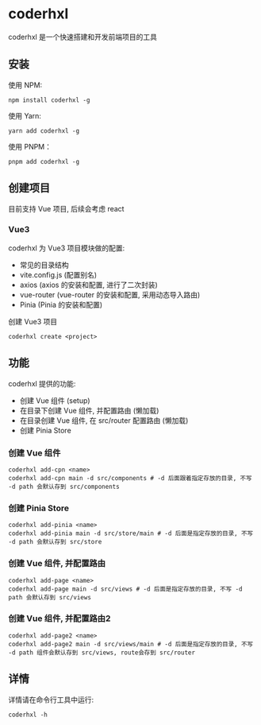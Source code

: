 # coderhxl

coderhxl 是一个快速搭建和开发前端项目的工具

## 安装
使用 NPM: 

```shell
npm install coderhxl -g
```

使用 Yarn:
```shell
yarn add coderhxl -g
```

使用 PNPM：
```shell
pnpm add coderhxl -g
```

## 创建项目
目前支持 Vue 项目, 后续会考虑 react

### Vue3
coderhxl 为 Vue3 项目模块做的配置:
* 常见的目录结构
* vite.config.js  (配置别名)
* axios (axios 的安装和配置, 进行了二次封装)
* vue-router (vue-router 的安装和配置, 采用动态导入路由)
* Pinia (Pinia 的安装和配置)

创建 Vue3 项目
```shell
coderhxl create <project>
```

## 功能
coderhxl 提供的功能:
* 创建 Vue 组件 (setup)
* 在目录下创建 Vue 组件, 并配置路由 (懒加载)
* 在目录创建 Vue 组件, 在 src/router 配置路由 (懒加载)
* 创建 Pinia Store

### 创建 Vue 组件
```shell
coderhxl add-cpn <name> 
coderhxl add-cpn main -d src/components # -d 后面跟着指定存放的目录, 不写 -d path 会默认存到 src/components
```

### 创建 Pinia Store
```shell
coderhxl add-pinia <name> 
coderhxl add-pinia main -d src/store/main # -d 后面是指定存放的目录, 不写 -d path 会默认存到 src/store
```

### 创建 Vue 组件, 并配置路由

```shell
coderhxl add-page <name> 
coderhxl add-page main -d src/views # -d 后面是指定存放的目录, 不写 -d path 会默认存到 src/views
```

### 创建 Vue 组件, 并配置路由2
```shell
coderhxl add-page2 <name>
coderhxl add-page2 main -d src/views/main # -d 后面是指定存放的目录, 不写 -d path 组件会默认存到 src/views, route会存到 src/router
```

## 详情
详情请在命令行工具中运行:
```shell
coderhxl -h
```